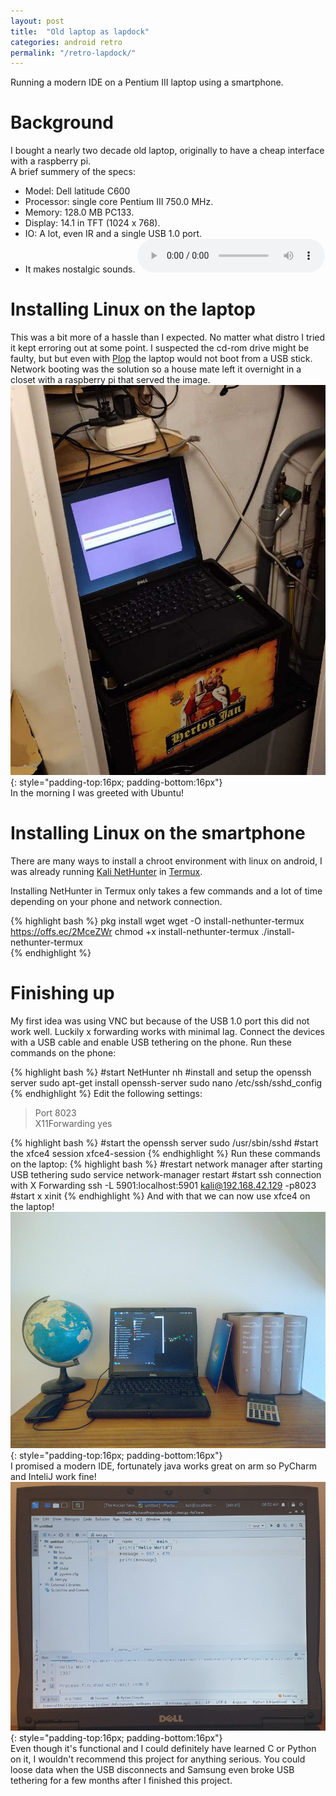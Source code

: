 ```yaml
---
layout: post
title:  "Old laptop as lapdock"
categories: android retro
permalink: "/retro-lapdock/"
---
```

Running a modern IDE on a Pentium III laptop using a smartphone.

# Background
I bought a nearly two decade old laptop, originally to have a cheap interface with a raspberry pi.  
A brief summery of the specs:
- Model: Dell latitude C600
- Processor: single core Pentium III 750.0 MHz.  
- Memory: 128.0 MB PC133.  
- Display: 14.1 in TFT (1024 x 768).  
- IO: A lot, even IR and a single USB 1.0 port.
- It makes nostalgic sounds.
<audio src="/assets/c600_sound.mp3" controls> Unable to load song. </audio>



# Installing Linux on the laptop
This was a bit more of a hassle than I expected.
No matter what distro I tried it kept erroring out at some point.
I suspected the cd-rom drive might be faulty, but but even with [Plop](https://www.plop.at/en/bootmanager/intro.html) the laptop would not boot from a USB stick. Network booting was the solution so a house mate left it overnight in a closet with a raspberry pi that served the image.  
![image could not be loaded](/assets/c600_instl.jpg){: style="padding-top:16px; padding-bottom:16px"}  
In the morning I was greeted with Ubuntu!

# Installing Linux on the smartphone
There are many ways to install a chroot environment with linux on android, I was already running [Kali NetHunter](https://www.kali.org/docs/nethunter/) in [Termux](https://wiki.termux.com).

Installing NetHunter in Termux only takes a few commands and a lot of time depending on your phone and network connection.

{% highlight bash %}
pkg install wget
wget -O install-nethunter-termux https://offs.ec/2MceZWr
chmod +x install-nethunter-termux
./install-nethunter-termux  
{% endhighlight %}

# Finishing up
My first idea was using VNC but because of the USB 1.0 port this did not work well.
Luckily x forwarding works with minimal lag.
Connect the devices with a USB cable and enable USB tethering on the phone.
Run these commands on the phone:

{% highlight bash %}
#start NetHunter
nh
#install and setup the openssh server
sudo apt-get install openssh-server
sudo nano /etc/ssh/sshd_config
{% endhighlight %}
Edit the following settings:  
> Port 8023   
> X11Forwarding yes  

{% highlight bash %}
#start the openssh server
sudo /usr/sbin/sshd
#start the xfce4 session
xfce4-session
{% endhighlight %}
Run these commands on the laptop:
{% highlight bash %}
#restart network manager after starting USB tethering
sudo service network-manager restart
#start ssh connection with X Forwarding
ssh -L 5901:localhost:5901 kali@192.168.42.129 -p8023
#start x
xinit
{% endhighlight %}
  And with that we can now use xfce4 on the laptop!  
![image could not be loaded](/assets/c600_kali.jpg){: style="padding-top:16px; padding-bottom:16px"}  
I promised a modern IDE, fortunately java works great on arm so PyCharm and InteliJ work fine!
![image could not be loaded](/assets/c600_pycharm.jpg){: style="padding-top:16px; padding-bottom:16px"}  
Even though it's functional and I could definitely have learned C or Python on it, I wouldn't recommend this project for anything serious.
You could loose data when the USB disconnects and Samsung even broke USB tethering for a few months after I finished this project.
